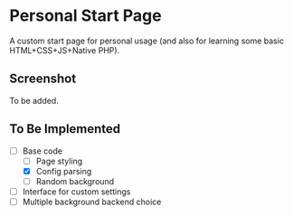 # Personal Start Page

A custom start page for personal usage (and also for learning some basic HTML+CSS+JS+Native PHP).

## Screenshot

To be added.

## To Be Implemented

- [ ] Base code
  - [ ] Page styling
  - [x] Config parsing
  - [ ] Random background
- [ ] Interface for custom settings
- [ ] Multiple background backend choice
